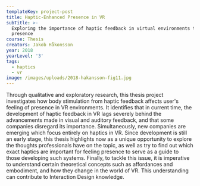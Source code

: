 ```yaml
---
templateKey: project-post
title: Haptic-Enhanced Presence in VR
subTitle: >-
  Exploring the importance of haptic feedback in virtual environments to achieve
  presence
course: Thesis
creators: Jakob Håkonsson
year: 2018
yearLevel: '3'
tags:
  - haptics
  - vr
image: /images/uploads/2018-hakansson-fig11.jpg
---
```

Through qualitative and exploratory research, this thesis project investigates how body stimulation from haptic feedback affects user's feeling of presence in VR environments. It identifies that in current time, the development of haptic feedback in VR lags severely behind the advancements made in visual and auditory feedback, and that some companies disregard its importance. Simultaneously, new companies are emerging which focus entirely on haptics in VR. Since development is still an early stage, this thesis highlights now as a unique opportunity to explore the thoughts professionals have on the topic, as well as try to find out which exact haptics are important for feeling presence to serve as a guide to those developing such systems. Finally, to tackle this issue, it is imperative to understand certain theoretical concepts such as affordances and embodiment, and how they change in the world of VR. This understanding can contribute to Interaction Design knowledge.
